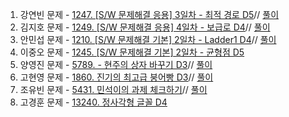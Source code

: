 1. 강연빈 문제 - [1247. [S/W 문제해결 응용] 3일차 - 최적 경로 D5](https://swexpertacademy.com/main/code/problem/problemDetail.do?contestProbId=AV15OZ4qAPICFAYD&categoryId=AV15OZ4qAPICFAYD&categoryType=CODE&problemTitle=&orderBy=FIRST_REG_DATETIME&selectCodeLang=ALL&select-1=&pageSize=10&pageIndex=2)// [풀이](./SWEA_1247_%EC%B5%9C%EC%A0%81%EA%B2%BD%EB%A1%9C_D5.cpp)
2. 김지호 문제 - [1249. [S/W 문제해결 응용] 4일차 - 보급로 D4](https://swexpertacademy.com/main/code/problem/problemDetail.do?contestProbId=AV15QRX6APsCFAYD&categoryId=AV15QRX6APsCFAYD&categoryType=CODE&problemTitle=1249&orderBy=FIRST_REG_DATETIME&selectCodeLang=ALL&select-1=&pageSize=10&pageIndex=1)// [풀이](./SWEA_1249_%EB%B3%B4%EA%B8%89%EB%A1%9C_D4.cpp)
3. 안민섭 문제 - [1210. [S/W 문제해결 기본] 2일차 - Ladder1 D4](https://swexpertacademy.com/main/code/problem/problemDetail.do?contestProbId=AV14ABYKADACFAYh&categoryId=AV14ABYKADACFAYh&categoryType=CODE&problemTitle=&orderBy=INQUERY_COUNT&selectCodeLang=CCPP&select-1=&pageSize=10&pageIndex=2&&&&&&&&&)// [풀이](./SWEA_1210_Ladder1_D4.cpp)
4. 이중오 문제 - [1245. [S/W 문제해결 기본] 2일차 - 균형점 D5](https://swexpertacademy.com/main/code/problem/problemDetail.do?contestProbId=AV15MeBKAOgCFAYD&categoryId=AV15MeBKAOgCFAYD&categoryType=CODE&problemTitle=%EA%B7%A0%ED%98%95%EC%A0%90&orderBy=FIRST_REG_DATETIME&selectCodeLang=ALL&select-1=&pageSize=10&pageIndex=1)
5. 양영진 문제 - [5789. - 현주의 상자 바꾸기 D3](https://swexpertacademy.com/main/code/problem/problemDetail.do?contestProbId=AWYygN36Qn8DFAVm)// [풀이](./SWEA_5789_%ED%98%84%EC%A3%BC%EC%9D%98_%EC%83%81%EC%9E%90_%EB%B0%94%EA%BE%B8%EA%B8%B0_D3.cpp)
6. 고현영 문제 - [1860. 진기의 최고급 붕어빵 D3](https://swexpertacademy.com/main/code/problem/problemDetail.do?problemLevel=3&contestProbId=AV5LsaaqDzYDFAXc&categoryId=AV5LsaaqDzYDFAXc&categoryType=CODE&problemTitle=&orderBy=FIRST_REG_DATETIME&selectCodeLang=ALL&select-1=3&pageSize=10&pageIndex=14)// [풀이](./SWEA_1860_%EC%A7%84%EA%B8%B0%EC%9D%98_%EC%B5%9C%EA%B3%A0%EA%B8%89_%EB%B6%95%EC%96%B4%EB%B9%B5_D3.cpp)
7. 조유빈 문제 - [5431. 민석이의 과제 체크하기](https://swexpertacademy.com/main/code/problem/problemDetail.do?contestProbId=AWVl3rWKDBYDFAXm)// [풀이](./SWEA_5431_%EB%AF%BC%EC%84%9D%EC%9D%B4%EC%9D%98_%EA%B3%BC%EC%A0%9C_%EC%B2%B4%ED%81%AC%ED%95%98%EA%B8%B0_D3.cpp)
8. 고경훈 문제 - [13240. 정사각형 글꼴 D4](https://swexpertacademy.com/main/code/problem/problemDetail.do?problemLevel=3&problemLevel=4&contestProbId=AX1Zl87ad94DFAQX&categoryId=AX1Zl87ad94DFAQX&categoryType=CODE&problemTitle=&orderBy=FIRST_REG_DATETIME&selectCodeLang=CCPP&select-1=4&pageSize=10&pageIndex=2)
